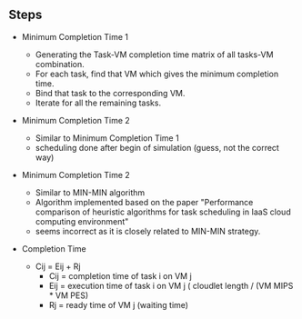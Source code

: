 ## Steps

* Minimum Completion Time 1
  *   Generating the Task-VM completion time matrix of all tasks-VM combination.
  *   For each task, find that VM which gives the minimum completion time.
  *   Bind that task to the corresponding VM.
  *   Iterate for all the remaining tasks.

* Minimum Completion Time 2
  * Similar to Minimum Completion Time 1
  * scheduling done after begin of simulation (guess, not the correct way)  

* Minimum Completion Time 2
  * Similar to MIN-MIN algorithm
  * Algorithm implemented based on the paper "Performance comparison of heuristic algorithms for task scheduling in IaaS cloud computing environment"
  * seems incorrect as it is closely related to MIN-MIN strategy. 

* Completion Time
  * Cij = Eij + Rj
    * Cij = completion time of task i on VM j 
    * Eij = execution time of task i on VM j ( cloudlet length / (VM MIPS * VM PES)
    * Rj = ready time of VM j (waiting time)
